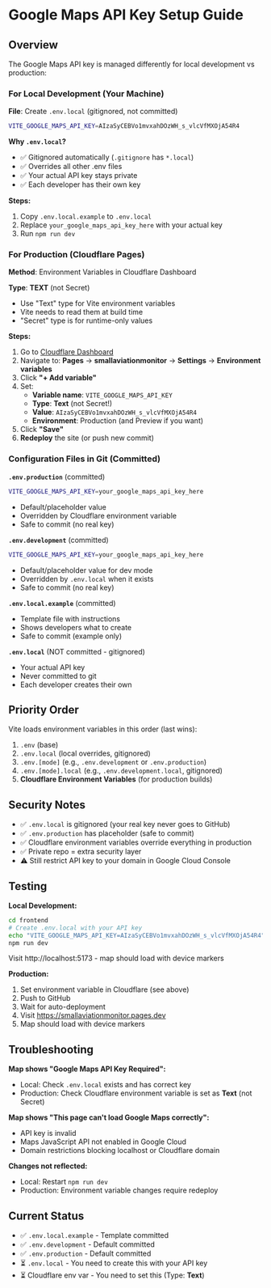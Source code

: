 # Google Maps API Key Setup Guide

## Overview
The Google Maps API key is managed differently for local development vs production:

### For Local Development (Your Machine)
**File**: Create `.env.local` (gitignored, not committed)
```bash
VITE_GOOGLE_MAPS_API_KEY=AIzaSyCEBVo1mvxahDOzWH_s_vlcVfMXOjA54R4
```

**Why `.env.local`?**
- ✅ Gitignored automatically (`.gitignore` has `*.local`)
- ✅ Overrides all other .env files
- ✅ Your actual API key stays private
- ✅ Each developer has their own key

**Steps:**
1. Copy `.env.local.example` to `.env.local`
2. Replace `your_google_maps_api_key_here` with your actual key
3. Run `npm run dev`

### For Production (Cloudflare Pages)
**Method**: Environment Variables in Cloudflare Dashboard

**Type**: **TEXT** (not Secret)
- Use "Text" type for Vite environment variables
- Vite needs to read them at build time
- "Secret" type is for runtime-only values

**Steps:**
1. Go to [Cloudflare Dashboard](https://dash.cloudflare.com/)
2. Navigate to: **Pages** → **smallaviationmonitor** → **Settings** → **Environment variables**
3. Click **"+ Add variable"**
4. Set:
   - **Variable name**: `VITE_GOOGLE_MAPS_API_KEY`
   - **Type**: **Text** (not Secret!)
   - **Value**: `AIzaSyCEBVo1mvxahDOzWH_s_vlcVfMXOjA54R4`
   - **Environment**: Production (and Preview if you want)
5. Click **"Save"**
6. **Redeploy** the site (or push new commit)

### Configuration Files in Git (Committed)

**`.env.production`** (committed)
```bash
VITE_GOOGLE_MAPS_API_KEY=your_google_maps_api_key_here
```
- Default/placeholder value
- Overridden by Cloudflare environment variable
- Safe to commit (no real key)

**`.env.development`** (committed)
```bash
VITE_GOOGLE_MAPS_API_KEY=your_google_maps_api_key_here
```
- Default/placeholder value for dev mode
- Overridden by `.env.local` when it exists
- Safe to commit (no real key)

**`.env.local.example`** (committed)
- Template file with instructions
- Shows developers what to create
- Safe to commit (example only)

**`.env.local`** (NOT committed - gitignored)
- Your actual API key
- Never committed to git
- Each developer creates their own

## Priority Order
Vite loads environment variables in this order (last wins):
1. `.env` (base)
2. `.env.local` (local overrides, gitignored)
3. `.env.[mode]` (e.g., `.env.development` or `.env.production`)
4. `.env.[mode].local` (e.g., `.env.development.local`, gitignored)
5. **Cloudflare Environment Variables** (for production builds)

## Security Notes
- ✅ `.env.local` is gitignored (your real key never goes to GitHub)
- ✅ `.env.production` has placeholder (safe to commit)
- ✅ Cloudflare environment variables override everything in production
- ✅ Private repo = extra security layer
- ⚠️ Still restrict API key to your domain in Google Cloud Console

## Testing

**Local Development:**
```bash
cd frontend
# Create .env.local with your API key
echo "VITE_GOOGLE_MAPS_API_KEY=AIzaSyCEBVo1mvxahDOzWH_s_vlcVfMXOjA54R4" > .env.local
npm run dev
```
Visit http://localhost:5173 - map should load with device markers

**Production:**
1. Set environment variable in Cloudflare (see above)
2. Push to GitHub
3. Wait for auto-deployment
4. Visit https://smallaviationmonitor.pages.dev
5. Map should load with device markers

## Troubleshooting

**Map shows "Google Maps API Key Required":**
- Local: Check `.env.local` exists and has correct key
- Production: Check Cloudflare environment variable is set as **Text** (not Secret)

**Map shows "This page can't load Google Maps correctly":**
- API key is invalid
- Maps JavaScript API not enabled in Google Cloud
- Domain restrictions blocking localhost or Cloudflare domain

**Changes not reflected:**
- Local: Restart `npm run dev`
- Production: Environment variable changes require redeploy

## Current Status
- ✅ `.env.local.example` - Template committed
- ✅ `.env.development` - Default committed
- ✅ `.env.production` - Default committed
- ⏳ `.env.local` - You need to create this with your API key
- ⏳ Cloudflare env var - You need to set this (Type: **Text**)
